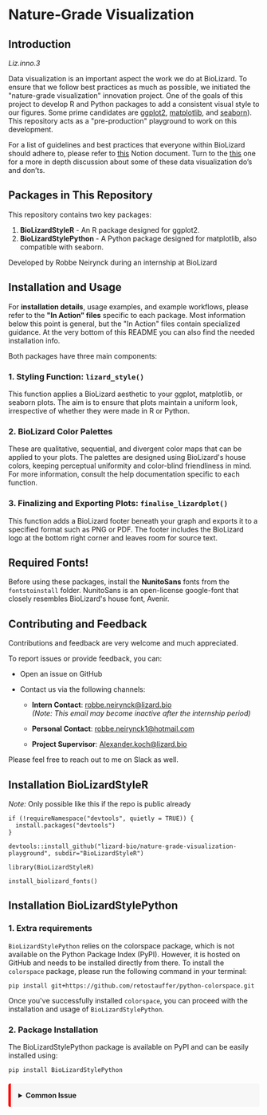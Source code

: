 # Nature-Grade Visualization 

## Introduction

_Liz.inno.3_

Data visualization is an important aspect the work we do at BioLizard. To ensure that we follow best practices as much as possible, we initiated the "nature-grade visualization" innovation project. One of the goals of this project to develop R and Python packages to add a consistent visual style to our figures. Some prime candidates are [ggplot2](https://cran.r-project.org/web/packages/ggplot2/index.html), [matplotlib](https://matplotlib.org/), and [seaborn](https://seaborn.pydata.org/)). This repository acts as a "pre-production" playground to work on this development.

For a list of guidelines and best practices that everyone within BioLizard should adhere to, please refer to [this](https://www.notion.so/biolizard/Data-visualization-best-practices-a5a056f107584951af6e6dc8befe1d66?pvs=4) Notion document. Turn to the [this](https://www.notion.so/3c8b944dcc974b3791f9fee398a6d346?pvs=21) one for a more in depth discussion about some of these data visualization do’s and don’ts.

## Packages in This Repository

This repository contains two key packages:

1. **BioLizardStyleR** - An R package designed for ggplot2.
2. **BioLizardStylePython** - A Python package designed for matplotlib, also compatible with seaborn.

Developed by Robbe Neirynck during an internship at BioLizard

## Installation and Usage

For **installation details**, usage examples, and example workflows, please refer to the **"In Action" files** specific to each package. Most information below this point is general, but the "In Action" files contain specialized guidance. At the very bottom of this README you can also find the needed installation info.

Both packages have three main components:

### 1. Styling Function: `lizard_style()`

This function applies a BioLizard aesthetic to your ggplot, matplotlib, or seaborn plots. The aim is to ensure that plots maintain a uniform look, irrespective of whether they were made in R or Python.

### 2. BioLizard Color Palettes

These are qualitative, sequential, and divergent color maps that can be applied to your plots. The palettes are designed using BioLizard's house colors, keeping perceptual uniformity and color-blind friendliness in mind. For more information, consult the help documentation specific to each function.

### 3. Finalizing and Exporting Plots: `finalise_lizardplot()`

This function adds a BioLizard footer beneath your graph and exports it to a specified format such as PNG or PDF. The footer includes the BioLizard logo at the bottom right corner and leaves room for source text.

## Required Fonts!

Before using these packages, install the **NunitoSans** fonts from the `fontstoinstall` folder. NunitoSans is an open-license google-font that closely resembles BioLizard's house font, Avenir.

## Contributing and Feedback

Contributions and feedback are very welcome and much appreciated. 

To report issues or provide feedback, you can:

- Open an issue on GitHub
- Contact us via the following channels:

  - **Intern Contact**: [robbe.neirynck@lizard.bio](mailto:robbe.neirynck@lizard.bio)  
    *(Note: This email may become inactive after the internship period)*
  
  - **Personal Contact**: [robbe.neirynck1@hotmail.com](mailto:robbe.neirynck1@hotmail.com)
  
  - **Project Supervisor**: [Alexander.koch@lizard.bio](mailto:Alexander.koch@lizard.bio)

Please feel free to reach out to me on Slack as well.



## Installation BioLizardStyleR
*Note:* Only possible like this if the repo is public already
```{r}
if (!requireNamespace("devtools", quietly = TRUE)) {
  install.packages("devtools")
}

devtools::install_github("lizard-bio/nature-grade-visualization-playground", subdir="BioLizardStyleR")

library(BioLizardStyleR)

install_biolizard_fonts()
```

## Installation BioLizardStylePython

### 1. Extra requirements
`BioLizardStylePython` relies on the colorspace package, which is not available on the Python Package Index (PyPI). However, it is hosted on GitHub and needs to be installed directly from there. To install the `colorspace` package, please run the following command in your terminal:
```
pip install git+https://github.com/retostauffer/python-colorspace.git
```
Once you've successfully installed `colorspace`, you can proceed with the installation and usage of `BioLizardStylePython`.

### 2. Package Installation

The BioLizardStylePython package is available on PyPI and can be easily installed using:
```
pip install BioLizardStylePython
```
<div style="background-color: #f7f7f7; padding: 15px; border-radius: 4px; border-left: 5px solid red; margin-top: 20px;">
<details>
  <summary><b>Common Issue</b></summary>

  If matplotlib is previously installed, you might need to delete the existing local font cache of matplotlib for it to recognize the Nunito Sans font.

  You can find the dir of the cache by running `import matplotlib as mpl; print(mpl.get_cachedir())`.
</details>
</div>